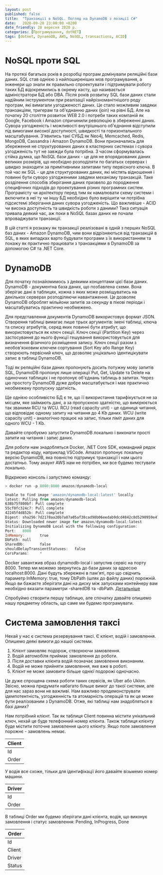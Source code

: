 ```yaml
---
layout: post
published: false
title:  "Транзакції в NoSQL. Погляд на DynamoDB з позиції C#"
date:   2020-09-28 23:00:00 +0200
date_friendly: 28 вересня 2020 р. 
categories: [Програмування, dotNET]
tags: [dotnet, DynamoDB, AWS, NoSQL, transactions, ACID]
---
```


# NoSQL проти SQL

На протязі багатьох років в розробці програм домінували реляційні бази даних. SQL став однією з найпоширеніших мов програмування, а інженери що знали як правильно спроектувати і підтримувати роботу таких БД відокремились в окрему касту, що називається адміністратори БД або DBA. Після років розвитку SQL бази даних стали надійним інструментом при реалізації найрізноманітнішого роду програм, які вимагали узгодженості даних. Це стало можливим завдяки транзакціям, тригерам та об'єднанню даних (join) на рівні БД. Але на початку 20 століття розвиток WEB 2.0 і потреби таких компаній як Google, Facebook і Amazon спричинили революцію в збереженні даних. Сувора узгодженість і можливості внутрішнього об'єднання відступили під вимогами високої доступності, швидкості та горизонтального масштабування. З'явились такі СУБД як Neo4j, Memcached, Redis, MongoDB, Cassandra і Amazon DynamoDB. Вони призначались для збереження не структурованих даних в кластерних системах і сувора узгодженість тут не завжди була потрібна. З часом сформувалась стійка думка, що NoSQL бази даних - це для не впорядкованих даних великих розмірів, що необхідно розподіляти по багатьох серверах і швидко знаходити за примітивними запитами типу первісного ключа. В той час як SQL - це для структурованих даних, які містять відношення і повинні бути суворо узгодженими завдяки механізму транзакцій. Таке розділення способів зберігання даних призвело до породження специфічних підходів до проектування різних програмних систем. Програмісту чи архітектору перед тим як намалювати схему системи і включити в неї ту чи іншу БД необхідно було вирішити чи потрібна підсистемі зберігання даних сувора узгодженість. Що важливіше - ACID чи висока доступність та швидкість роботи з даними? Така ситуація тривала деякий час, аж поки в NoSQL базах даних не почали впроваджувати транзакції. 

В цій статті я розкажу як транзакції реалізовані в одній з перших NoSQL баз даних - Amazon DynamoDB, чим вони відрізняються від транзакцій в SQL, в яких випадках варто будувати програми з їх використанням та покажу як практично працювати з транзакціями в DynamoDB за допомогою C# та .NET Core.

# DynamoDB

Для початку познайомимось з деякими концептами цієї бази даних. DynamoDB - документна база даних, що позбавлена схеми. Вона зберігає дані в таблицях, кожна з яких може розміщуватись на декількох серверах розподіляючи навантаження. Це дозволяє DynamoDB оброблят мільйони запитів за секунду в пікові періоди і масштабуватись практично необмежено.

Для представлення документів DynamoDB використовує формат JSON. Створення таблиці вимагає лише трьох аргументів: імені таблиці, ключа та списку атрибутів, серед яких повинні бути атрибут, що використовується як ключ секції. Ключ секції (Partition Key) через застосування до нього функції гешування використовується для визначення фізичного розміщення запису. Ключ секції разом з необов'язковим ключем сортування (Sort Key або Range Key) створюють первісний ключ, що дозволяє унцікально ідентицікувати запис в таблиці DynamoDB.

Тоді як реляційні бази даних пропонують досить потужну мову запитів SQL, DynamoDB пропонує лише операції Put, Get, Update та Delete на одиночних таблицях і не пропонує об'єднань таблиць в запитах. Через цю простоту DynamoDB дуже добре масштабується і має практично необмежену пропускну здатність. 

Ще однією особливістю БД є те, що її використання тарифікується не за місцем, яке займають дані, а за пропускною здатністю, що вимірюється так званими RCU та WCU. RCU (read capacity unit) - це одиниця читання, що відповідає одному запиту на читання до 4 Kb даних. WCU (write capacity unit) - аналогічно працює на запис, тільки ліміт даних для одного WCU - 1 Kb.

Давайте спробуємо запустити DynamoDB локально і виконати прості запити на читання і запис даних.

Для роботи нам знадобляться Docker, .NET Core SDK, командний рядок та редактор коду, наприклад VSCode. Amazon пропонує локальну версію DynamoDB, яка повністю підтримує транзакції і нам цього достатньо. Тому акаунт AWS нам не потрібен, ми все будемо тестувати локально.

Відкриємо консоль і запустимо команду:

```powershell
> docker run -p 8000:8000 amazon/dynamodb-local

Unable to find image 'amazon/dynamodb-local:latest' locally
latest: Pulling from amazon/dynamodb-local
638b75f800bf: Pull complete
55cf0fc324c7: Pull complete
42245f4d852b: Pull complete
Digest: sha256:7d2178aa20b7a87a05af38cad98b06eedab9dcd4842c8d5290959e4732e63bf2
Status: Downloaded newer image for amazon/dynamodb-local:latest
Initializing DynamoDB Local with the following configuration:
Port:   8000
InMemory:       true
DbPath: null
SharedDb:       false
shouldDelayTransientStatuses:   false
CorsParams:     *
```

Docker завантжив образ dynamodb-local і запустив сервіс на порту 8000. Тепер ми можемо звернутись до бази даних за адресою localhost:8000. Дані будуть збережені в пам'яті, про що свідчить параметр InMemory: true, тому DbPath (шлях до файлу даних) порожній. Якщо ви бажаєте зберігати дані на диску між запусками контейнеру вам необхідно вказати параметри -sharedDB та -dbPath. [Детальніше](https://docs.aws.amazon.com/amazondynamodb/latest/developerguide/DynamoDBLocal.UsageNotes.html)

Спробуймо створити першу таблицю, але спочатку давайте опишемо нашу предметну область, що саме ми будемо програмувати.

# Система замовлення таксі

Нехай у нас є система резервування таксі. Є клієнт, водій і замовлення. Опишемо деякі вимоги до нашої системи.

1. Клієнт замовляє подорож, створюючи замовлення.
2. Водій автомобіля приймає замовлення до роботи.
3. Після доставки клієнта водій позначає замовлення виконаним.
4. Водій не може прийняти замовлення, яке вже в роботі.
5. Клієнт не може замовити більше однієї подорожі одночасно.

Це дуже спрощена схема роботи таких сервісів, як Uber або Uklon. Звісно, можна придумати набагато більше вимог до такої системи, але для нас зараз вони не важливі. Нам важливо продемонструвати ідемпотентність, узгодженність та атомарність операцій та як це може бути реалізованим з DynamoDB. Отже, які таблиці нам знадобляться в базі даних?

Нам потрібний клієнт. Так як таблиця Client повинна містити унікальний ключ, нехай це буде телефонний номер клієнта. Також таблиця клієнту буде містити поточне замовлення цього клієнту. Якщо поле замовлення порожнє - замовлень немає.

|Client|
|------|
|Id    |
|Order |

У водія все схоже, тільки для ідентифікації його давайте візьмемо номер машини.

|Driver|
|------|
|Id    |
|Order |

В таблиці Order ми будемо зберігати дані клієнта, водія, що виконує замовлення і статус замовлення: Pending, InProgress, Done

|Order|
|------|
|Id    |
|Client|
|Driver|
|Status|

